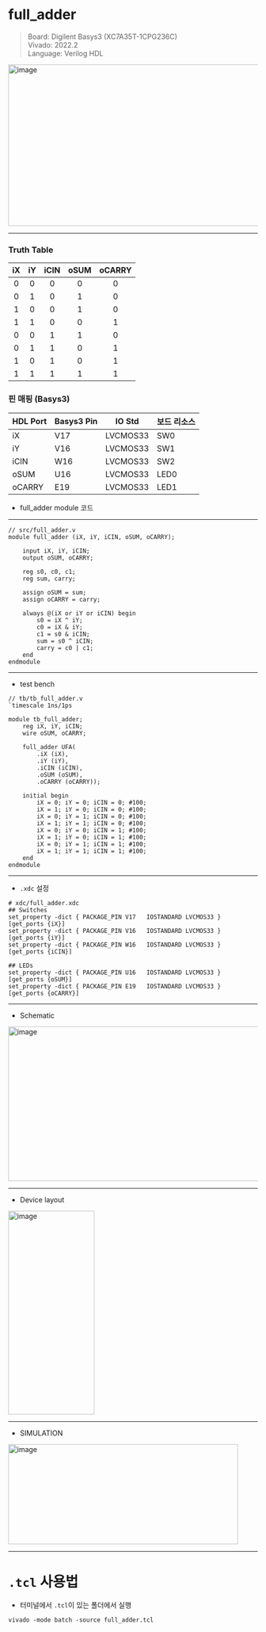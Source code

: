 # full_adder
> Board: Digilent Basys3 (XC7A35T-1CPG236C)  
> Vivado: 2022.2  
> Language: Verilog HDL

<img width="716" height="326" alt="image" src="https://github.com/user-attachments/assets/163d5b69-bf32-4101-afa5-7f3cd0c075c8" />

---

### Truth Table
| iX | iY | iCIN | oSUM | oCARRY |
|:-:|:-:|:-:|:-:|:-:|
| 0 | 0 | 0 | 0 | 0 |
| 0 | 1 | 0 | 1 | 0 |
| 1 | 0 | 0 | 1 | 0 |
| 1 | 1 | 0 | 0 | 1 |
| 0 | 0 | 1 | 1 | 0 |
| 0 | 1 | 1 | 0 | 1 |
| 1 | 0 | 1 | 0 | 1 |
| 1 | 1 | 1 | 1 | 1 |

### 핀 매핑 (Basys3)
| HDL Port | Basys3 Pin | IO Std   | 보드 리소스 |
|---|---|---|---|
| iX      | V17 | LVCMOS33 | SW0  |
| iY      | V16 | LVCMOS33 | SW1  |
| iCIN    | W16 | LVCMOS33 | SW2  |
| oSUM    | U16 | LVCMOS33 | LED0 |
| oCARRY  | E19 | LVCMOS33 | LED1 |
- full_adder module 코드

---

```
// src/full_adder.v
module full_adder (iX, iY, iCIN, oSUM, oCARRY);

    input iX, iY, iCIN;
    output oSUM, oCARRY;

    reg s0, c0, c1;
    reg sum, carry;

    assign oSUM = sum;
    assign oCARRY = carry;

    always @(iX or iY or iCIN) begin
        s0 = iX ^ iY;
        c0 = iX & iY;
        c1 = s0 & iCIN;
        sum = s0 ^ iCIN;
        carry = c0 | c1;
    end
endmodule
```

---

- test bench
```
// tb/tb_full_adder.v
`timescale 1ns/1ps

module tb_full_adder;
    reg iX, iY, iCIN;
    wire oSUM, oCARRY;
    
    full_adder UFA(
        .iX (iX),
        .iY (iY),
        .iCIN (iCIN),
        .oSUM (oSUM),
        .oCARRY (oCARRY));
    
    initial begin
        iX = 0; iY = 0; iCIN = 0; #100;
        iX = 1; iY = 0; iCIN = 0; #100;
        iX = 0; iY = 1; iCIN = 0; #100;
        iX = 1; iY = 1; iCIN = 0; #100;
        iX = 0; iY = 0; iCIN = 1; #100;
        iX = 1; iY = 0; iCIN = 1; #100;
        iX = 0; iY = 1; iCIN = 1; #100;
        iX = 1; iY = 1; iCIN = 1; #100;
    end
endmodule
```

---

- `.xdc` 설정
```
# xdc/full_adder.xdc
## Switches
set_property -dict { PACKAGE_PIN V17   IOSTANDARD LVCMOS33 } [get_ports {iX}]
set_property -dict { PACKAGE_PIN V16   IOSTANDARD LVCMOS33 } [get_ports {iY}]
set_property -dict { PACKAGE_PIN W16   IOSTANDARD LVCMOS33 } [get_ports {iCIN}]

## LEDs
set_property -dict { PACKAGE_PIN U16   IOSTANDARD LVCMOS33 } [get_ports {oSUM}]
set_property -dict { PACKAGE_PIN E19   IOSTANDARD LVCMOS33 } [get_ports {oCARRY}]
```

---

- Schematic
<img width="1029" height="312" alt="image" src="https://github.com/user-attachments/assets/5bf27d4e-7f46-4532-9640-82a6d5acc661" />

---

- Device layout
<img width="174" height="411" alt="image" src="https://github.com/user-attachments/assets/594c3604-1f33-4fb7-950d-01d6d2a73827" />

---

- SIMULATION
<img width="464" height="202" alt="image" src="https://github.com/user-attachments/assets/2537c6c9-b43c-4387-b752-d5df36c46770" />

---

# `.tcl` 사용법
- 터미널에서 `.tcl`이 있는 폴더에서 실행
```
vivado -mode batch -source full_adder.tcl
```


